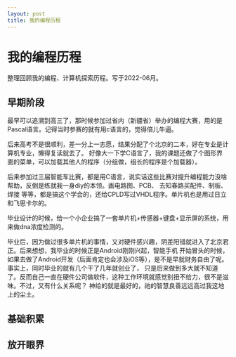 ```yaml
---
layout: post
title: 我的编程历程
---
```

# 我的编程历程

整理回顾我的编程、计算机探索历程。写于2022-06月。

## 早期阶段

最早可以追溯到高三了，那时候参加过省内（新疆省）举办的编程大赛，用的是Pascal语言。记得当时参赛的就有用c语言的，觉得倍儿牛逼。

后来高考不是很顺利，差一分上一志愿，结果分配了个北京的二本，好在专业是计算机专业，懒得复读就去了。
好像大一下学C语言了，我的课题还做了个图形界面的菜单，可以加载其他人的程序（分组做，组长的程序是个加载器）。

后来参加过三届智能车比赛，都是用C语言，说实话这些比赛对提升编程能力没啥帮助，反倒是练就我一身diy的本领。画电路图、PCB、
去知春路买配件、制板、焊接 等等，都是搞这个学会的，还给CPLD写过VHDL程序。单片机也是用过日立和飞思卡尔的。

毕业设计的时候，给一个小企业搞了一套单片机+传感器+键盘+显示屏的系统，用来做dna浓度检测的。

毕业后，因为做过很多单片机的事情，又对硬件感兴趣，阴差阳错就进入了北京君正。后来想想，我毕业的时候正是Android刚刚兴起，智能手机
开始冒头的时候，如果去做了Android开发（后面肯定也会涉及iOS等），是不是早就财务自由了呢。事实上，同时毕业的就有几个干了几年就创业了，
只是后来做到多大就不知道了。反而自己一直在硬件公司做软件，这种工作环境就感觉别扭不给力，很不是滋味。不过，又有什么关系呢？
神给的就是最好的，祂的智慧良善远远高过我这地上的尘土。

## 基础积累


## 放开眼界


